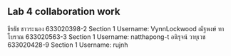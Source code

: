 
Lab 4 collaboration work
-----------------------------------------------------------------------------
ธีรธัช ชาวระนอง 633020398-2 Section 1 Username: VynnLockwood
ณัฐพงษ์ ทาโบราณ 633020563-3 Section 1 Username: natthapong-t
อนิรุจน์ วายุเวช 633020428-9 Section 1 Username: rujnh